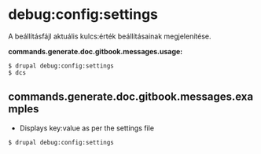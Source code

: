 # debug:config:settings
A beállításfájl aktuális kulcs:érték beállításainak megjelenítése.

**commands.generate.doc.gitbook.messages.usage:**
```
$ drupal debug:config:settings
$ dcs  
```

## commands.generate.doc.gitbook.messages.examples
* Displays key:value as per the settings file
```
$ drupal debug:config:settings

```
